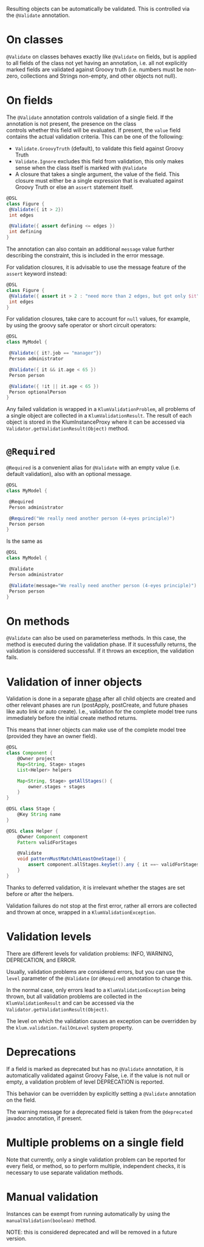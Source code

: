 Resulting objects can be automatically be validated. This is controlled via the `@Validate` annotation.

# On classes
`@Validate` on classes behaves exactly like `@Validate` on fields, but is applied to all fields of the class not yet having an annotation, i.e. all not explicitly marked fields are validated
against Groovy truth
 (i.e. numbers must be non-zero, collections and Strings non-empty, and other objects not null).
   
# On fields
The `@Validate` annotation controls validation of a single field. If the annotation is not present, the presence on the class  
 controls whether this field will be evaluated. If present, the `value` field contains the actual validation criteria. 
 This can be one of the following:
 
 * `Validate.GroovyTruth` (default), to validate this field against Groovy Truth
 * `Validate.Ignore` excludes this field from validation, this only makes sense when the class itself is marked with `@Validate`
 * A closure that takes a single argument, the value of the field. This closure must either be a single expression that
   is evaluated against Groovy Truth or else an `assert` statement itself.

```groovy
@DSL
class Figure {
 @Validate({ it > 2})
 int edges

 @Validate({ assert defining <= edges })
 int defining
}
```

 The annotation can also contain an additional `message` value further describing the constraint, this is included in
 the error message.

 For validation closures, it is advisable to use the message feature of the `assert` keyword instead:

```groovy
@DSL
class Figure {
 @Validate({ assert it > 2 : "need more than 2 edges, but got only $it"})
 int edges
}
```

For validation closures, take care to account for `null` values, for example, by using the groovy
safe operator or short circuit operators:

```groovy
@DSL
class MyModel {

 @Validate({ it?.job == "manager"})
 Person administrator

 @Validate({ it && it.age < 65 })
 Person person

 @Validate({ !it || it.age < 65 })
 Person optionalPerson
}
```

Any failed validation is wrapped in a `KlumValidationProblem`, all 
problems of a single object are collected in a `KlumValidationResult`. The result of each object is stored in the KlumInstanceProxy where it can be accessed via `Validator.getValidationResult(Object)` method.

# `@Required`

`@Required` is a convenient alias for `@Validate` with an empty value (i.e. default validation), also with an optional message.

```groovy
@DSL
class MyModel {

 @Required
 Person administrator

 @Required("We really need another person (4-eyes principle)")
 Person person
}
```

Is the same as

```groovy
@DSL
class MyModel {

 @Validate
 Person administrator

 @Validate(message="We really need another person (4-eyes principle)")
 Person person
}
```

# On methods

`@Validate` can also be used on parameterless methods. In this case, the method is executed during the validation phase. If it sucessfully returns, the validation is considered successful. If it throws an exception, the validation fails.

# Validation of inner objects
Validation is done in a separate [phase](Model-Phases.md) after all child objects are created and other relevant
phases are run (postApply, postCreate, and future phases like auto link or auto create). I.e., validation for
the complete model tree runs immediately before the initial create method returns.

This means that inner objects can make use of the complete model tree (provided they have an owner field).

```groovy
@DSL
class Component {
    @Owner project
    Map<String, Stage> stages
    List<Helper> helpers

    Map<String, Stage> getAllStages() {
        owner.stages + stages
    }
}

@DSL class Stage {
    @Key String name
}

@DSL class Helper {
    @Owner Component component
    Pattern validForStages

    @Validate
    void patternMustMatchAtLeastOneStage() {
        assert component.allStages.keySet().any { it ==~ validForStages }
    }
}
```

Thanks to deferred validation, it is irrelevant whether the stages are set before or after the helpers.

Validation failures do not stop at the first error, rather all errors are collected and thrown at once, wrapped in a `KlumValidationException`.

# Validation levels

There are different levels for validation problems: INFO, WARNING, DEPRECATION, and ERROR.

Usually, validation problems are considered errors, but you can use the `level` parameter of the `@Validate` (or `@Required`) annotation to change this. 

In the normal case, only errors lead to a `KlumValidationException` being thrown, but all validation problems are collected in the `KlumValidationResult` and can be accessed via the `Validator.getValidationResult(Object)`.

The level on which the validation causes an exception can be overridden by the `klum.validation.failOnLevel` system property.

# Deprecations

If a field is marked as deprecated but has no `@Validate` annotation, it is automatically validated against Groovy False, i.e. if the value is not null or empty, a validation problem of level DEPRECATION is reported.

This behavior can be overridden by explicitly setting a `@Validate` annotation on the field.

The warning message for a deprecated field is taken from the `@deprecated` javadoc annotation, if present.

# Multiple problems on a single field

Note that currently, only a single validation problem can be reported for every field, or method, so to perform multiple, independent checks, it is necessary to use separate validation methods.

# Manual validation

Instances can be exempt from running automatically by using the `manualValidation(boolean)` method.

NOTE: this is considered deprecated and will be removed in a future version.

